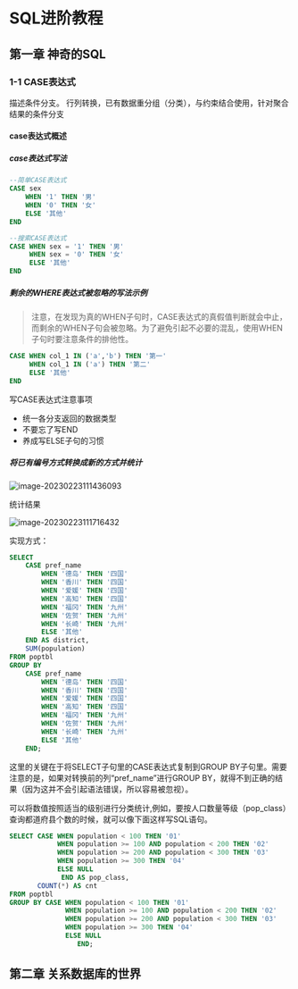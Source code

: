 # SQL进阶教程

## 第一章 神奇的SQL
### 1-1 CASE表达式
描述条件分支。
行列转换，已有数据重分组（分类），与约束结合使用，针对聚合结果的条件分支
#### case表达式概述
##### case表达式写法
```sql
--简单CASE表达式
CASE sex
    WHEN '1' THEN '男'
    WHEN '0' THEN '女'
    ELSE '其他' 
END

--搜索CASE表达式
CASE WHEN sex = '1' THEN '男'
     WHEN sex = '0' THEN '女'
     ELSE '其他'
END
```
##### 剩余的WHERE表达式被忽略的写法示例
> 注意，在发现为真的WHEN子句时，CASE表达式的真假值判断就会中止，而剩余的WHEN子句会被忽略。为了避免引起不必要的混乱，使用WHEN子句时要注意条件的排他性。
```sql
CASE WHEN col_1 IN ('a','b') THEN '第一'
     WHEN col_1 IN ('a') THEN '第二'
     ELSE '其他' 
END
```
写CASE表达式注意事项
* 统一各分支返回的数据类型
* 不要忘了写END
* 养成写ELSE子句的习惯

##### 将已有编号方式转换成新的方式并统计

![image-20230223111436093](C:\Users\PC\AppData\Roaming\Typora\typora-user-images\image-20230223111436093.png)

统计结果

![image-20230223111716432](C:\Users\PC\AppData\Roaming\Typora\typora-user-images\image-20230223111716432.png)

实现方式：

```sql
SELECT 	
	CASE pref_name 
		WHEN '德岛' THEN '四国' 
		WHEN '香川' THEN '四国' 
		WHEN '爱媛' THEN '四国' 
		WHEN '高知' THEN '四国' 
		WHEN '福冈' THEN '九州' 
		WHEN '佐贺' THEN '九州' 
		WHEN '长崎' THEN '九州' 
		ELSE '其他' 
	END AS district,
	SUM(population) 
FROM poptbl 
GROUP BY
	CASE pref_name 
		WHEN '德岛' THEN '四国' 
		WHEN '香川' THEN '四国' 
		WHEN '爱媛' THEN '四国' 
		WHEN '高知' THEN '四国' 
		WHEN '福冈' THEN '九州' 
		WHEN '佐贺' THEN '九州' 
		WHEN '长崎' THEN '九州' 
		ELSE '其他' 
	END;
```

这里的关键在于将SELECT子句里的CASE表达式复制到GROUP BY子句里。需要注意的是，如果对转换前的列“pref_name”进行GROUP BY，就得不到正确的结果（因为这并不会引起语法错误，所以容易被忽视）。

可以将数值按照适当的级别进行分类统计,例如，要按人口数量等级（pop_class）查询都道府县个数的时候，就可以像下面这样写SQL语句。

```sql
SELECT CASE WHEN population < 100 THEN '01'
            WHEN population >= 100 AND population < 200 THEN '02'
            WHEN population >= 200 AND population < 300 THEN '03'
            WHEN population >= 300 THEN '04'
            ELSE NULL 
			 END AS pop_class,
       COUNT(*) AS cnt
FROM poptbl
GROUP BY CASE WHEN population < 100 THEN '01'
              WHEN population >= 100 AND population < 200 THEN '02'
              WHEN population >= 200 AND population < 300 THEN '03'
              WHEN population >= 300 THEN '04'
              ELSE NULL 
				 END;
```





## 第二章 关系数据库的世界
